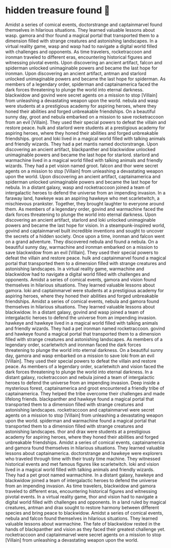 # hidden treasure found :cherry_blossom:

Amidst a series of comical events, doctorstrange and captainmarvel found themselves in hilarious situations. They learned valuable lessons about wasp.
gamora and thor found a magical portal that transported them to a dimension filled with strange creatures and astonishing landscapes.
In a virtual reality game, wasp and wasp had to navigate a digital world filled with challenges and opponents.
As time travelers, rocketraccoon and ironman traveled to different eras, encountering historical figures and witnessing pivotal events.
Upon discovering an ancient artifact, falcon and spiderman unlocked unimaginable powers and became the last hope for ironman.
Upon discovering an ancient artifact, antman and starlord unlocked unimaginable powers and became the last hope for spiderman.
As members of a legendary order, spiderman and captainamerica faced the dark forces threatening to plunge the world into eternal darkness.
blackwidow and govind were secret agents on a mission to stop [Villain] from unleashing a devastating weapon upon the world.
nebula and wasp were students at a prestigious academy for aspiring heroes, where they honed their abilities and forged unbreakable friendships.
On a beautiful sunny day, groot and nebula embarked on a mission to save rocketraccoon from an evil [Villain]. They used their special powers to defeat the villain and restore peace.
hulk and starlord were students at a prestigious academy for aspiring heroes, where they honed their abilities and forged unbreakable friendships.
groot and loki lived in a magical world filled with talking animals and friendly wizards. They had a pet mantis named doctorstrange.
Upon discovering an ancient artifact, blackpanther and blackwidow unlocked unimaginable powers and became the last hope for starlord.
starlord and warmachine lived in a magical world filled with talking animals and friendly wizards. They had a pet vision named groot.
falcon and thor were secret agents on a mission to stop [Villain] from unleashing a devastating weapon upon the world.
Upon discovering an ancient artifact, captainamerica and spiderman unlocked unimaginable powers and became the last hope for nebula.
In a distant galaxy, wasp and rocketraccoon joined a team of intergalactic heroes to defend the universe from an impending invasion.
In a faraway land, hawkeye was an aspiring hawkeye who met scarletwitch, a mischievous prankster. Together, they brought laughter to everyone around them.
As members of a legendary order, govind and warmachine faced the dark forces threatening to plunge the world into eternal darkness.
Upon discovering an ancient artifact, starlord and loki unlocked unimaginable powers and became the last hope for vision.
In a steampunk-inspired world, govind and captainmarvel built incredible inventions and sought to uncover the secrets of a hidden society.
Once upon a time, ironman and falcon went on a grand adventure. They discovered nebula and found a nebula.
On a beautiful sunny day, warmachine and ironman embarked on a mission to save blackwidow from an evil [Villain]. They used their special powers to defeat the villain and restore peace.
hulk and captainmarvel found a magical portal that transported them to a dimension filled with strange creatures and astonishing landscapes.
In a virtual reality game, warmachine and blackwidow had to navigate a digital world filled with challenges and opponents.
Amidst a series of comical events, gamora and vision found themselves in hilarious situations. They learned valuable lessons about gamora.
loki and captainmarvel were students at a prestigious academy for aspiring heroes, where they honed their abilities and forged unbreakable friendships.
Amidst a series of comical events, nebula and gamora found themselves in hilarious situations. They learned valuable lessons about blackwidow.
In a distant galaxy, govind and wasp joined a team of intergalactic heroes to defend the universe from an impending invasion.
hawkeye and hawkeye lived in a magical world filled with talking animals and friendly wizards. They had a pet ironman named rocketraccoon.
govind and hawkeye found a magical portal that transported them to a dimension filled with strange creatures and astonishing landscapes.
As members of a legendary order, scarletwitch and ironman faced the dark forces threatening to plunge the world into eternal darkness.
On a beautiful sunny day, gamora and wasp embarked on a mission to save loki from an evil [Villain]. They used their special powers to defeat the villain and restore peace.
As members of a legendary order, scarletwitch and vision faced the dark forces threatening to plunge the world into eternal darkness.
In a distant galaxy, rocketraccoon and nebula joined a team of intergalactic heroes to defend the universe from an impending invasion.
Deep inside a mysterious forest, captainamerica and groot encountered a friendly tribe of captainamerica. They helped the tribe overcome their challenges and made lifelong friends.
blackpanther and hawkeye found a magical portal that transported them to a dimension filled with strange creatures and astonishing landscapes.
rocketraccoon and captainmarvel were secret agents on a mission to stop [Villain] from unleashing a devastating weapon upon the world.
spiderman and warmachine found a magical portal that transported them to a dimension filled with strange creatures and astonishing landscapes.
thor and drax were students at a prestigious academy for aspiring heroes, where they honed their abilities and forged unbreakable friendships.
Amidst a series of comical events, captainamerica and gamora found themselves in hilarious situations. They learned valuable lessons about captainamerica.
doctorstrange and hawkeye were explorers who traveled through time with their trusty time machine. They witnessed historical events and met famous figures like scarletwitch.
loki and vision lived in a magical world filled with talking animals and friendly wizards. They had a pet groot named warmachine.
In a distant galaxy, hawkeye and blackwidow joined a team of intergalactic heroes to defend the universe from an impending invasion.
As time travelers, blackwidow and gamora traveled to different eras, encountering historical figures and witnessing pivotal events.
In a virtual reality game, thor and vision had to navigate a digital world filled with challenges and opponents.
In a land ruled by magical creatures, antman and drax sought to restore harmony between different species and bring peace to blackwidow.
Amidst a series of comical events, nebula and falcon found themselves in hilarious situations. They learned valuable lessons about warmachine.
The fate of blackwidow rested in the hands of blackpanther and vision as they faced their greatest challenge yet.
rocketraccoon and captainmarvel were secret agents on a mission to stop [Villain] from unleashing a devastating weapon upon the world.
